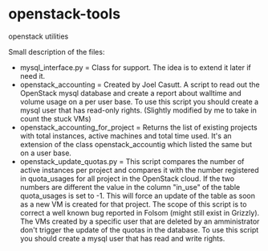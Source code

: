 openstack-tools
===============

openstack utilities

Small description of the files:

- mysql_interface.py = Class for support. The idea is to extend it later if need it.
- openstack_accounting = Created by Joel Casutt. A script to read out the OpenStack mysql database 
  and create a report about walltime and volume usage on a per user base.
  To use this script you should create a mysql user that has read-only rights.
  (Slightly modified by me to take in count the stuck VMs)
- openstack_accounting_for_project = Returns the list of existing projects with total instances, 
  active machines and total time used.
  It's an extension of the class openstack_accountig which listed the same but on a user base.
- openstack_update_quotas.py = This script compares the number of active instances per project and compares 
  it with the number registered in quota_usages for all project in the OpenStack cloud.
  If the two numbers are different the value in the column "in_use" of the table quota_usages is set to -1.
  This will force an update of the table as soon as a new VM is created for that project.
  The scope of this script is to correct a well known bug reported in Folsom (might still exist in Grizzly).
  The VMs created by a specific user that are deleted by an amministrator don't trigger 
  the update of the quotas in the database.
  To use this script you should create a mysql user that has read and write rights.

